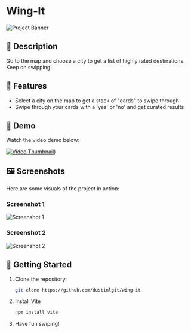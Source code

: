 # Wing-It


![Project Banner](path-to-image1.png) <!-- Optional: Add a banner or main image -->

## 📖 Description
Go to the map and choose a city to get a list of highly rated destinations. Keep on swipping!

## 🌟 Features
- Select a city on the map to get a stack of "cards" to swipe through
- Swipe through your cards with a 'yes' or 'no' and get curated results

## 🎥 Demo
Watch the video demo below:

[![Video Thumbnail](path-to-image2.png)](https://youtu.be/tZQ1GTPlC9M)) <!-- Clicking the image will open the video -->

## 🖼 Screenshots
Here are some visuals of the project in action:

### Screenshot 1
![Screenshot 1](path-to-screenshot1.png)

### Screenshot 2
![Screenshot 2](path-to-screenshot2.png)

## 🚀 Getting Started
1. Clone the repository:
   ```bash
   git clone https://github.com/dustinlgit/wing-it
2. Install Vite
   ```bash
   npm install vite
3. Have fun swiping!
